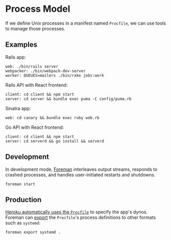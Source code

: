 # Process Model

If we define Unix processes in a manifest named `Procfile`,
we can use tools to manage those processes.

## Examples

Rails app:

```
web: ./bin/rails server
webpacker: ./bin/webpack-dev-server
worker: QUEUES=mailers ./bin/rake jobs:work
```

Rails API with React frontend:

```
client: cd client && npm start
server: cd server && bundle exec puma -C config/puma.rb
```

Sinatra app:

```
web: cd canary && bundle exec ruby web.rb
```

Go API with React frontend:

```
client: cd client && npm start
server: cd serverd && go install && serverd
```

## Development

In development mode,
[Foreman] interleaves output streams,
responds to crashed processes,
and handles user-initiated restarts and shutdowns.

[Foreman]: http://ddollar.github.io/foreman/

```
foreman start
```

## Production

[Heroku automatically uses the `Procfile`][Heroku] to specify the app's dynos.
Foreman can [export] the `Procfile`'s process definitions
to other formats such as `systemd`:

[Heroku]: https://devcenter.heroku.com/articles/procfile
[export]: https://ddollar.github.io/foreman/#EXPORTING

```
foreman export systemd .
```
